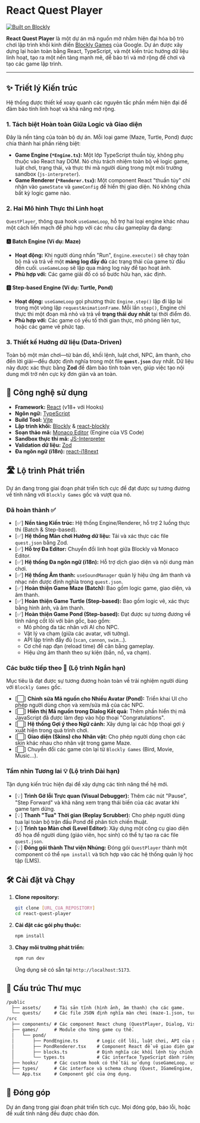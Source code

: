 # React Quest Player

[![Built on Blockly](https://tinyurl.com/built-on-blockly)](https://github.com/google/blockly)

**React Quest Player** là một dự án mã nguồn mở nhằm hiện đại hóa bộ trò chơi lập trình khối kinh điển [Blockly Games](https://github.com/google/blockly-games) của Google. Dự án được xây dựng lại hoàn toàn bằng React, TypeScript, và một kiến trúc hướng dữ liệu linh hoạt, tạo ra một nền tảng mạnh mẽ, dễ bảo trì và mở rộng để chơi và tạo các game lập trình.

---

## ✨ Triết lý Kiến trúc

Hệ thống được thiết kế xoay quanh các nguyên tắc phần mềm hiện đại để đảm bảo tính linh hoạt và khả năng mở rộng.

### 1. Tách biệt Hoàn toàn Giữa Logic và Giao diện

Đây là nền tảng của toàn bộ dự án. Mỗi loại game (Maze, Turtle, Pond) được chia thành hai phần riêng biệt:

* **Game Engine (`*Engine.ts`):** Một lớp TypeScript thuần túy, không phụ thuộc vào React hay DOM. Nó chịu trách nhiệm toàn bộ về logic game, luật chơi, trạng thái, và thực thi mã người dùng trong một môi trường sandbox (`js-interpreter`).
* **Game Renderer (`*Renderer.tsx`):** Một component React "thuần túy" chỉ nhận vào `gameState` và `gameConfig` để hiển thị giao diện. Nó không chứa bất kỳ logic game nào.

### 2. Hai Mô hình Thực thi Linh hoạt

`QuestPlayer`, thông qua hook `useGameLoop`, hỗ trợ hai loại engine khác nhau một cách liền mạch để phù hợp với các nhu cầu gameplay đa dạng:

#### 🅰️ **Batch Engine (Ví dụ: Maze)**

* **Hoạt động:** Khi người dùng nhấn "Run", `Engine.execute()` sẽ chạy toàn bộ mã và trả về một **mảng log đầy đủ** các trạng thái của game từ đầu đến cuối. `useGameLoop` sẽ lặp qua mảng log này để tạo hoạt ảnh.
* **Phù hợp với:** Các game giải đố có số bước hữu hạn, xác định.

#### 🅱️ **Step-based Engine (Ví dụ: Turtle, Pond)**

* **Hoạt động:** `useGameLoop` gọi phương thức `Engine.step()` lặp đi lặp lại trong một vòng lặp `requestAnimationFrame`. Mỗi lần `step()`, Engine chỉ thực thi một đoạn mã nhỏ và trả về **trạng thái duy nhất** tại thời điểm đó.
* **Phù hợp với:** Các game có yếu tố thời gian thực, mô phỏng liên tục, hoặc các game vẽ phức tạp.

### 3. Thiết kế Hướng dữ liệu (Data-Driven)

Toàn bộ một màn chơi—từ bản đồ, khối lệnh, luật chơi, NPC, âm thanh, cho đến lời giải—đều được định nghĩa trong một file **`quest.json`** duy nhất. Dữ liệu này được xác thực bằng **Zod** để đảm bảo tính toàn vẹn, giúp việc tạo nội dung mới trở nên cực kỳ đơn giản và an toàn.

## 🚀 Công nghệ sử dụng

* **Framework:** [React](https://reactjs.org/) (v18+ với Hooks)
* **Ngôn ngữ:** [TypeScript](https://www.typescriptlang.org/)
* **Build Tool:** [Vite](https://vitejs.dev/)
* **Lập trình khối:** [Blockly](https://developers.google.com/blockly/) & [react-blockly](https://github.com/nbudin/react-blockly)
* **Soạn thảo mã:** [Monaco Editor](https://microsoft.github.io/monaco-editor/) (Engine của VS Code)
* **Sandbox thực thi mã:** [JS-Interpreter](https://github.com/NeilFraser/JS-Interpreter)
* **Validation dữ liệu:** [Zod](https://zod.dev/)
* **Đa ngôn ngữ (i18n):** [react-i18next](https://react.i18next.com/)

## 🛣️ Lộ trình Phát triển

Dự án đang trong giai đoạn phát triển tích cực để đạt được sự tương đương về tính năng với `Blockly Games` gốc và vượt qua nó.

### Đã hoàn thành ✅

* [✅] **Nền tảng Kiến trúc:** Hệ thống Engine/Renderer, hỗ trợ 2 luồng thực thi (Batch & Step-based).
* [✅] **Hệ thống Màn chơi Hướng dữ liệu:** Tải và xác thực các file `quest.json` bằng Zod.
* [✅] **Hỗ trợ Đa Editor:** Chuyển đổi linh hoạt giữa Blockly và Monaco Editor.
* [✅] **Hệ thống Đa ngôn ngữ (i18n):** Hỗ trợ dịch giao diện và nội dung màn chơi.
* [✅] **Hệ thống Âm thanh:** `useSoundManager` quản lý hiệu ứng âm thanh và nhạc nền được định nghĩa trong `quest.json`.
* [✅] **Hoàn thiện Game Maze (Batch):** Bao gồm logic game, giao diện, và âm thanh.
* [✅] **Hoàn thiện Game Turtle (Step-based):** Bao gồm logic vẽ, xác thực bằng hình ảnh, và âm thanh.
* [✅] **Hoàn thiện Game Pond (Step-based):** Đạt được sự tương đương về tính năng cốt lõi với bản gốc, bao gồm:
  * Mô phỏng đa tác nhân với AI cho NPC.
  * Vật lý va chạm (giữa các avatar, với tường).
  * API lập trình đầy đủ (`scan`, `cannon`, `swim`...).
  * Cơ chế nạp đạn (reload time) để cân bằng gameplay.
  * Hiệu ứng âm thanh theo sự kiện (bắn, nổ, va chạm).

### Các bước tiếp theo 🚀 (Lộ trình Ngắn hạn)

Mục tiêu là đạt được sự tương đương hoàn toàn về trải nghiệm người dùng với `Blockly Games` gốc.

* [⬜️] **Chỉnh sửa Mã nguồn cho Nhiều Avatar (Pond):** Triển khai UI cho phép người dùng chọn và xem/sửa mã của các NPC.
* [⬜️] **Hiển thị Mã nguồn trong Dialog Kết quả:** Thêm phần hiển thị mã JavaScript đã được làm đẹp vào hộp thoại "Congratulations".
* [⬜️] **Hệ thống Gợi ý theo Ngữ cảnh:** Xây dựng lại các hộp thoại gợi ý xuất hiện trong quá trình chơi.
* [⬜️] **Giao diện (Skins) cho Nhân vật:** Cho phép người dùng chọn các skin khác nhau cho nhân vật trong game Maze.
* [⬜️] Chuyển đổi các game còn lại từ `Blockly Games` (Bird, Movie, Music...).

### Tầm nhìn Tương lai 💡 (Lộ trình Dài hạn)

Tận dụng kiến trúc hiện đại để xây dựng các tính năng thế hệ mới.

* [💡] **Trình Gỡ lỗi Trực quan (Visual Debugger):** Thêm các nút "Pause", "Step Forward" và khả năng xem trạng thái biến của các avatar khi game tạm dừng.
* [💡] **Thanh "Tua" Thời gian (Replay Scrubber):** Cho phép người dùng tua lại toàn bộ trận đấu Pond để phân tích chiến thuật.
* [💡] **Trình tạo Màn chơi (Level Editor):** Xây dựng một công cụ giao diện đồ họa để người dùng (giáo viên, học sinh) có thể tự tạo ra các file `quest.json`.
* [💡] **Đóng gói thành Thư viện Nhúng:** Đóng gói `QuestPlayer` thành một component có thể `npm install` và tích hợp vào các hệ thống quản lý học tập (LMS).

## 🛠️ Cài đặt và Chạy

1. **Clone repository:**

    ```bash
    git clone [URL_CUA_REPOSITORY]
    cd react-quest-player
    ```

2. **Cài đặt các gói phụ thuộc:**

    ```bash
    npm install
    ```

3. **Chạy môi trường phát triển:**

    ```bash
    npm run dev
    ```

    Ứng dụng sẽ có sẵn tại `http://localhost:5173`.

## 📁 Cấu trúc Thư mục

```txt
/public
  ├── assets/     # Tài sản tĩnh (hình ảnh, âm thanh) cho các game.
  └── quests/     # Các file JSON định nghĩa màn chơi (maze-1.json, turtle-1.json...).
/src
  ├── components/ # Các component React chung (QuestPlayer, Dialog, Visualization...).
  ├── games/      # Module cho từng game cụ thể.
  │   └── pond/
  │       ├── PondEngine.ts       # Logic cốt lõi, luật chơi, API của game Pond.
  │       ├── PondRenderer.tsx    # Component React để vẽ giao diện game Pond.
  │       ├── blocks.ts           # Định nghĩa các khối lệnh tùy chỉnh.
  │       └── types.ts            # Các interface TypeScript dành riêng cho game Pond.
  ├── hooks/      # Các custom hook có thể tái sử dụng (useGameLoop, useSoundManager).
  ├── types/      # Các interface và schema chung (Quest, IGameEngine, Zod schemas...).
  └── App.tsx     # Component gốc của ứng dụng.
```

## 🤝 Đóng góp

Dự án đang trong giai đoạn phát triển tích cực. Mọi đóng góp, báo lỗi, hoặc đề xuất tính năng đều được chào đón.
